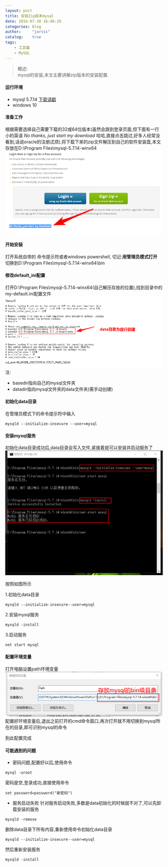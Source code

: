 ```yaml
---
layout: post
title: 安装Zip版本mysql
date: 2016-07-30 16:46:29
categories: blog
author:     "jarvis"
catalog:    true
tags:
    - 工具篇
    - MySQL
---
```

> 概述:<br>
  mysql的安装,本文主要讲解zip版本的安装配置.

#### 运行环境
* mysql 5.7.14 [下载请戳](http://dev.mysql.com/downloads/mysql/,"mysql官网下载")
* windows 10

#### 准备工作
根据需要选择自己需要下载的32或64位版本(虽然会跳到登录页面,但下面有一行小的英语
*No thanks, just start my download*
哈哈,直接点击跳过,好多人经常没看到,话说oracle的注册忒烦),将下载下来的zip文件解压到自己的软件安装盘,本文存放在D:\Program Files\mysql-5.7.14-winx64
![](/images/2016/07/30/mysql_download.png)

#### 开始安装

打开系统自带的 命令提示符或者windows powershell,
切记:**用管理员模式打开**
切换到D:\Program Files\mysql-5.7.14-winx64\bin

#### 修改default_ini配置
打开D:\Program Files\mysql-5.7.14-winx64(自己解压存放的位置),找到目录中的my-default.ini配置文件
![修改配置文件](/images/2016/07/30/mysql_default_ini.png)
注:
* basedir指向自己的mysql文件夹
* datadir指向mysql文件夹的data文件夹(需手动创建)

#### 初始化data目录
在管理员模式下的命令提示符中输入

```
mysqld --initialize-insecure --user=mysql
```

#### 安装mysql服务
初始化data目录成功后,data目录会写入文件,紧接着就可以安装并启动服务了
![](/images/2016/07/30/start.png)

按照如图所示

1.初始化data目录

```
mysqld --initialize-insecure--user=mysql
```

2.安装mysql服务

```
mysqld -install
```

3.启动服务

```
net start mysql
```

#### 配置环境变量
打开电脑设置path环境变量
![](/images/2016/07/30/path.png)
配置好环境变量后,退出之前打开的cmd命令窗口,再次打开就不用切换到mysql所在的目录,即可识别mysql的命令

到此配置完成

#### 可能遇到的问题

* 密码问题,配置好以后,使用命令

```
mysql -uroot
```

密码是空,登录成功,直接使用命令

```
set password=password("新密码")
```

* 服务启动失败
针对服务启动失败,多数是data初始化的时候就不对了,可以先卸载安装的服务

```
mysqld -remove
```

删除data目录下所有内容,重新使用命令初始化data目录

```
mysqld --initialize-insecure--user=mysql
```

然后重新安装服务

```
mysqld -install
```

